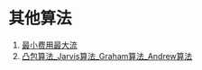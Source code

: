 # 其他算法
1. [最小费用最大流](最小费用最大流.md)
2. [凸包算法_Jarvis算法_Graham算法_Andrew算法](凸包算法_Jarvis算法_Graham算法_Andrew算法.md)